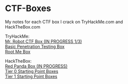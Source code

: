 # CTF-Boxes
My notes for each CTF box I crack on TryHackMe.com and HackTheBox.com

TryHackMe:<br>
[Mr. Robot CTF Box (IN PROGRESS 1/3)](./TryHackMe/MrRobotCTFBox/MrRobotCTFBox.md)<br>
[Basic Penetration Testing Box](./TryHackMe/BasicPenetrationTestingBox/BasicPenetrationTestingBox.md)<br>
[Root Me Box](./TryHackMe/RootMeBox/RootMeBox.md)<br>

HackTheBox:<br>
[Red Panda Box (IN PROGRESS)](./HackTheBox/RedPandaBox/RedPandaBox.md)<br>
[Tier 0 Starting Point Boxes](./HackTheBox/StartingPointBoxes/Tier_0/StartingPointBoxes_Tier_0.md)<br>
[Tier 1 Starting Point Boxes](./HackTheBox/StartingPointBoxes/Tier_1/StartingPointBoxes_Tier_1.md)<br>
